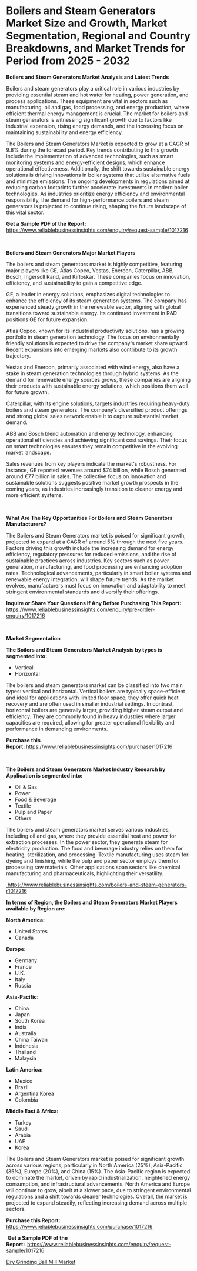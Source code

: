<p><h1>Boilers and Steam Generators Market Size and Growth, Market Segmentation, Regional and Country Breakdowns, and Market Trends for Period from 2025 -  2032</h1></p><p><strong>Boilers and Steam Generators Market Analysis and Latest Trends</strong></p>
<p><p>Boilers and steam generators play a critical role in various industries by providing essential steam and hot water for heating, power generation, and process applications. These equipment are vital in sectors such as manufacturing, oil and gas, food processing, and energy production, where efficient thermal energy management is crucial. The market for boilers and steam generators is witnessing significant growth due to factors like industrial expansion, rising energy demands, and the increasing focus on maintaining sustainability and energy efficiency.</p><p>The Boilers and Steam Generators Market is expected to grow at a CAGR of 9.8% during the forecast period. Key trends contributing to this growth include the implementation of advanced technologies, such as smart monitoring systems and energy-efficient designs, which enhance operational effectiveness. Additionally, the shift towards sustainable energy solutions is driving innovations in boiler systems that utilize alternative fuels and minimize emissions. The ongoing developments in regulations aimed at reducing carbon footprints further accelerate investments in modern boiler technologies. As industries prioritize energy efficiency and environmental responsibility, the demand for high-performance boilers and steam generators is projected to continue rising, shaping the future landscape of this vital sector.</p></p>
<p><strong>Get a Sample PDF of the Report:&nbsp;</strong> <a href="https://www.reliablebusinessinsights.com/enquiry/request-sample/1017216?utm_campaign=2171&utm_medium=2&utm_source=Github&utm_content=ia&utm_term=22022025&utm_id=boilers-and-steam-generators">https://www.reliablebusinessinsights.com/enquiry/request-sample/1017216</a></p>
<p>&nbsp;</p>
<p><strong>Boilers and Steam Generators Major Market Players</strong></p>
<p><p>The boilers and steam generators market is highly competitive, featuring major players like GE, Atlas Copco, Vestas, Enercon, Caterpillar, ABB, Bosch, Ingersoll Rand, and Kirloskar. These companies focus on innovation, efficiency, and sustainability to gain a competitive edge. </p><p>GE, a leader in energy solutions, emphasizes digital technologies to enhance the efficiency of its steam generation systems. The company has experienced steady growth in the renewable sector, aligning with global transitions toward sustainable energy. Its continued investment in R&D positions GE for future expansion.</p><p>Atlas Copco, known for its industrial productivity solutions, has a growing portfolio in steam generation technology. The focus on environmentally friendly solutions is expected to drive the company's market share upward. Recent expansions into emerging markets also contribute to its growth trajectory.</p><p>Vestas and Enercon, primarily associated with wind energy, also have a stake in steam generation technologies through hybrid systems. As the demand for renewable energy sources grows, these companies are aligning their products with sustainable energy solutions, which positions them well for future growth.</p><p>Caterpillar, with its engine solutions, targets industries requiring heavy-duty boilers and steam generators. The company’s diversified product offerings and strong global sales network enable it to capture substantial market demand.</p><p>ABB and Bosch blend automation and energy technology, enhancing operational efficiencies and achieving significant cost savings. Their focus on smart technologies ensures they remain competitive in the evolving market landscape.</p><p>Sales revenues from key players indicate the market's robustness. For instance, GE reported revenues around $74 billion, while Bosch generated around €77 billion in sales. The collective focus on innovation and sustainable solutions suggests positive market growth prospects in the coming years, as industries increasingly transition to cleaner energy and more efficient systems.</p></p>
<p>&nbsp;</p>
<p><strong>What Are The Key Opportunities For Boilers and Steam Generators Manufacturers?</strong></p>
<p><p>The Boilers and Steam Generators market is poised for significant growth, projected to expand at a CAGR of around 5% through the next five years. Factors driving this growth include the increasing demand for energy efficiency, regulatory pressures for reduced emissions, and the rise of sustainable practices across industries. Key sectors such as power generation, manufacturing, and food processing are enhancing adoption rates. Technological advancements, particularly in smart boiler systems and renewable energy integration, will shape future trends. As the market evolves, manufacturers must focus on innovation and adaptability to meet stringent environmental standards and diversify their offerings.</p></p>
<p><strong>Inquire or Share Your Questions If Any Before Purchasing This Report:</strong> <a href="https://www.reliablebusinessinsights.com/enquiry/pre-order-enquiry/1017216?utm_campaign=2171&utm_medium=2&utm_source=Github&utm_content=ia&utm_term=22022025&utm_id=boilers-and-steam-generators">https://www.reliablebusinessinsights.com/enquiry/pre-order-enquiry/1017216</a></p>
<p>&nbsp;</p>
<p><strong>Market Segmentation</strong></p>
<p><strong>The Boilers and Steam Generators Market Analysis by types is segmented into:</strong></p>
<p><ul><li>Vertical</li><li>Horizontal</li></ul></p>
<p><p>The boilers and steam generators market can be classified into two main types: vertical and horizontal. Vertical boilers are typically space-efficient and ideal for applications with limited floor space; they offer quick heat recovery and are often used in smaller industrial settings. In contrast, horizontal boilers are generally larger, providing higher steam output and efficiency. They are commonly found in heavy industries where larger capacities are required, allowing for greater operational flexibility and performance in demanding environments.</p></p>
<p><strong>Purchase this Report:&nbsp;</strong><a href="https://www.reliablebusinessinsights.com/purchase/1017216?utm_campaign=2171&utm_medium=2&utm_source=Github&utm_content=ia&utm_term=22022025&utm_id=boilers-and-steam-generators">https://www.reliablebusinessinsights.com/purchase/1017216</a></p>
<p>&nbsp;</p>
<p><strong>The Boilers and Steam Generators Market Industry Research by Application is segmented into:</strong></p>
<p><ul><li>Oil & Gas</li><li>Power</li><li>Food & Beverage</li><li>Textile</li><li>Pulp and Paper</li><li>Others</li></ul></p>
<p><p>The boilers and steam generators market serves various industries, including oil and gas, where they provide essential heat and power for extraction processes. In the power sector, they generate steam for electricity production. The food and beverage industry relies on them for heating, sterilization, and processing. Textile manufacturing uses steam for dyeing and finishing, while the pulp and paper sector employs them for processing raw materials. Other applications span sectors like chemical manufacturing and pharmaceuticals, highlighting their versatility.</p></p>
<p><a href="https://www.reliablebusinessinsights.com/boilers-and-steam-generators-r1017216?utm_campaign=2171&utm_medium=2&utm_source=Github&utm_content=ia&utm_term=22022025&utm_id=boilers-and-steam-generators">&nbsp;https://www.reliablebusinessinsights.com/boilers-and-steam-generators-r1017216</a></p>
<p><strong>In terms of Region, the Boilers and Steam Generators Market Players available by Region are:</strong></p>
<p>
    <p> <strong> North America: </strong>
        <ul>
            <li>United States</li>
            <li>Canada</li>
        </ul>
        </p> 
    <p> <strong> Europe: </strong>
        <ul>
            <li>Germany</li>
            <li>France</li>
            <li>U.K.</li>
            <li>Italy</li>
            <li>Russia</li>
        </ul>
        </p> 
    <p> <strong> Asia-Pacific: </strong>
        <ul>
            <li>China</li>
            <li>Japan</li>
            <li>South Korea</li>
            <li>India</li>
            <li>Australia</li>
            <li>China Taiwan</li>
            <li>Indonesia</li>
            <li>Thailand</li>
            <li>Malaysia</li>
        </ul>
        </p> 
    <p> <strong> Latin America: </strong>
        <ul>
            <li>Mexico</li>
            <li>Brazil</li>
            <li>Argentina Korea</li>
            <li>Colombia</li>
        </ul>
        </p> 
    <p> <strong> Middle East & Africa: </strong>
        <ul>
            <li>Turkey</li>
            <li>Saudi</li>
            <li>Arabia</li>
            <li>UAE</li>
            <li>Korea</li>
        </ul>
    </p>
    </p>
<p><p>The Boilers and Steam Generators market is poised for significant growth across various regions, particularly in North America (25%), Asia-Pacific (35%), Europe (20%), and China (15%). The Asia-Pacific region is expected to dominate the market, driven by rapid industrialization, heightened energy consumption, and infrastructural advancements. North America and Europe will continue to grow, albeit at a slower pace, due to stringent environmental regulations and a shift towards cleaner technologies. Overall, the market is projected to expand steadily, reflecting increasing demand across multiple sectors.</p></p>
<p><strong>Purchase this Report: </strong><a href="https://www.reliablebusinessinsights.com/purchase/1017216?utm_campaign=2171&utm_medium=2&utm_source=Github&utm_content=ia&utm_term=22022025&utm_id=boilers-and-steam-generators">https://www.reliablebusinessinsights.com/purchase/1017216</a></p>
<p>&nbsp;<strong>Get a Sample PDF of the Report:&nbsp;&nbsp;</strong><a href="https://www.reliablebusinessinsights.com/enquiry/request-sample/1017216?utm_campaign=2171&utm_medium=2&utm_source=Github&utm_content=ia&utm_term=22022025&utm_id=boilers-and-steam-generators">https://www.reliablebusinessinsights.com/enquiry/request-sample/1017216</a></p>
<p><strong></strong></p>
<p><p><a href="https://github.com/JubayerMia832/Market-Research-Report-List-1/blob/main/dry-grinding-ball-mill-market.md?utm_campaign=2171&utm_medium=2&utm_source=Github&utm_content=ia&utm_term=22022025&utm_id=boilers-and-steam-generators">Dry Grinding Ball Mill Market</a></p></p>